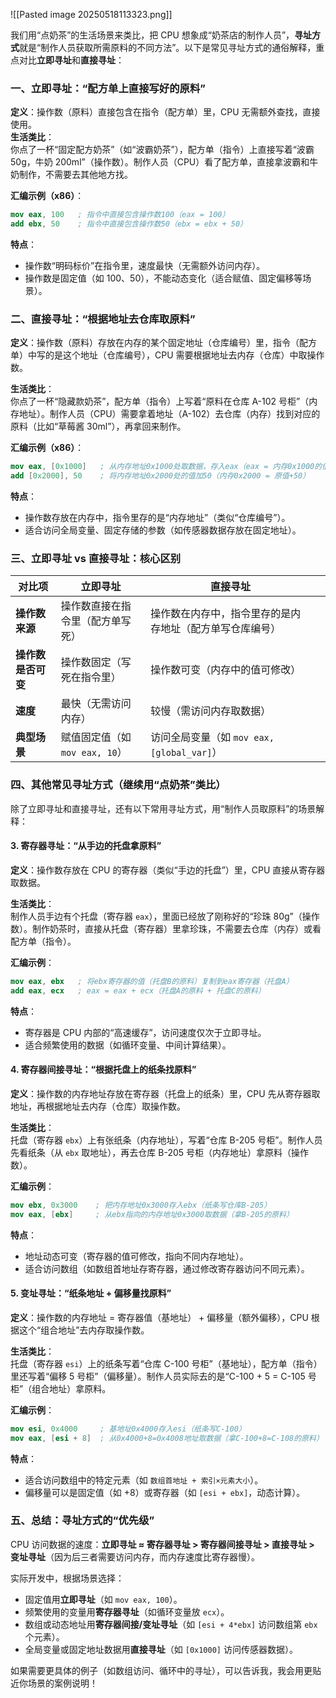 ![[Pasted image 20250518113323.png]]

我们用“点奶茶”的生活场景来类比，把 CPU 想象成“奶茶店的制作人员”，**寻址方式**就是“制作人员获取所需原料的不同方法”。以下是常见寻址方式的通俗解释，重点对比**立即寻址**和**直接寻址**：


### 一、立即寻址：“配方单上直接写好的原料”  
**定义**：操作数（原料）直接包含在指令（配方单）里，CPU 无需额外查找，直接使用。  
**生活类比**：  
你点了一杯“固定配方奶茶”（如“波霸奶茶”），配方单（指令）上直接写着“波霸 50g，牛奶 200ml”（操作数）。制作人员（CPU）看了配方单，直接拿波霸和牛奶制作，不需要去其他地方找。  

**汇编示例（x86）**：  
```nasm
mov eax, 100   ; 指令中直接包含操作数100（eax = 100）
add ebx, 50    ; 指令中直接包含操作数50（ebx = ebx + 50）
```  

**特点**：  
- 操作数“明码标价”在指令里，速度最快（无需额外访问内存）。  
- 操作数是固定值（如 100、50），不能动态变化（适合赋值、固定偏移等场景）。  


### 二、直接寻址：“根据地址去仓库取原料”  
**定义**：操作数（原料）存放在内存的某个固定地址（仓库编号）里，指令（配方单）中写的是这个地址（仓库编号），CPU 需要根据地址去内存（仓库）中取操作数。  

**生活类比**：  
你点了一杯“隐藏款奶茶”，配方单（指令）上写着“原料在仓库 A-102 号柜”（内存地址）。制作人员（CPU）需要拿着地址（A-102）去仓库（内存）找到对应的原料（比如“草莓酱 30ml”），再拿回来制作。  

**汇编示例（x86）**：  
```nasm
mov eax, [0x1000]   ; 从内存地址0x1000处取数据，存入eax（eax = 内存0x1000的值）
add [0x2000], 50    ; 将内存地址0x2000处的值加50（内存0x2000 = 原值+50）
```  

**特点**：  
- 操作数存放在内存中，指令里存的是“内存地址”（类似“仓库编号”）。  
- 适合访问全局变量、固定存储的参数（如传感器数据存放在固定地址）。  


### 三、立即寻址 vs 直接寻址：核心区别  
| **对比项**     | 立即寻址                   | 直接寻址                              |     |
| ----------- | ---------------------- | --------------------------------- | --- |
| **操作数来源**   | 操作数直接在指令里（配方单写死）       | 操作数在内存中，指令里存的是内存地址（配方单写仓库编号）      |     |
| **操作数是否可变** | 操作数固定（写死在指令里）          | 操作数可变（内存中的值可修改）                   |     |
| **速度**      | 最快（无需访问内存）             | 较慢（需访问内存取数据）                      |     |
| **典型场景**    | 赋值固定值（如 `mov eax, 10`） | 访问全局变量（如 `mov eax, [global_var]`） |     |


### 四、其他常见寻址方式（继续用“点奶茶”类比）  
除了立即寻址和直接寻址，还有以下常用寻址方式，用“制作人员取原料”的场景解释：  


#### 3. 寄存器寻址：“从手边的托盘拿原料”  
**定义**：操作数存放在 CPU 的寄存器（类似“手边的托盘”）里，CPU 直接从寄存器取数据。  

**生活类比**：  
制作人员手边有个托盘（寄存器 `eax`），里面已经放了刚称好的“珍珠 80g”（操作数）。制作奶茶时，直接从托盘（寄存器）里拿珍珠，不需要去仓库（内存）或看配方单（指令）。  

**汇编示例**：  
```nasm
mov eax, ebx   ; 将ebx寄存器的值（托盘B的原料）复制到eax寄存器（托盘A）
add eax, ecx   ; eax = eax + ecx（托盘A的原料 + 托盘C的原料）
```  

**特点**：  
- 寄存器是 CPU 内部的“高速缓存”，访问速度仅次于立即寻址。  
- 适合频繁使用的数据（如循环变量、中间计算结果）。  


#### 4. 寄存器间接寻址：“根据托盘上的纸条找原料”  
**定义**：操作数的内存地址存放在寄存器（托盘上的纸条）里，CPU 先从寄存器取地址，再根据地址去内存（仓库）取操作数。  

**生活类比**：  
托盘（寄存器 `ebx`）上有张纸条（内存地址），写着“仓库 B-205 号柜”。制作人员先看纸条（从 `ebx` 取地址），再去仓库 B-205 号柜（内存地址）拿原料（操作数）。  

**汇编示例**：  
```nasm
mov ebx, 0x3000    ; 把内存地址0x3000存入ebx（纸条写仓库B-205）
mov eax, [ebx]     ; 从ebx指向的内存地址0x3000取数据（拿B-205的原料）
```  

**特点**：  
- 地址动态可变（寄存器的值可修改，指向不同内存地址）。  
- 适合访问数组（如数组首地址存寄存器，通过修改寄存器访问不同元素）。  


#### 5. 变址寻址：“纸条地址 + 偏移量找原料”  
**定义**：操作数的内存地址 = 寄存器值（基地址） + 偏移量（额外偏移），CPU 根据这个“组合地址”去内存取操作数。  

**生活类比**：  
托盘（寄存器 `esi`）上的纸条写着“仓库 C-100 号柜”（基地址），配方单（指令）里还写着“偏移 5 号柜”（偏移量）。制作人员实际去的是“C-100 + 5 = C-105 号柜”（组合地址）拿原料。  

**汇编示例**：  
```nasm
mov esi, 0x4000     ; 基地址0x4000存入esi（纸条写C-100）
mov eax, [esi + 8]  ; 从0x4000+8=0x4008地址取数据（拿C-100+8=C-108的原料）
```  

**特点**：  
- 适合访问数组中的特定元素（如 `数组首地址 + 索引×元素大小`）。  
- 偏移量可以是固定值（如 +8）或寄存器（如 `[esi + ebx]`，动态计算）。  


### 五、总结：寻址方式的“优先级”  
CPU 访问数据的速度：**立即寻址 ≈ 寄存器寻址 > 寄存器间接寻址 > 直接寻址 > 变址寻址**（因为后三者需要访问内存，而内存速度比寄存器慢）。  

实际开发中，根据场景选择：  
- 固定值用**立即寻址**（如 `mov eax, 100`）。  
- 频繁使用的变量用**寄存器寻址**（如循环变量放 `ecx`）。  
- 数组或动态地址用**寄存器间接/变址寻址**（如 `[esi + 4*ebx]` 访问数组第 `ebx` 个元素）。  
- 全局变量或固定地址数据用**直接寻址**（如 `[0x1000]` 访问传感器数据）。  


如果需要更具体的例子（如数组访问、循环中的寻址），可以告诉我，我会用更贴近你场景的案例说明！